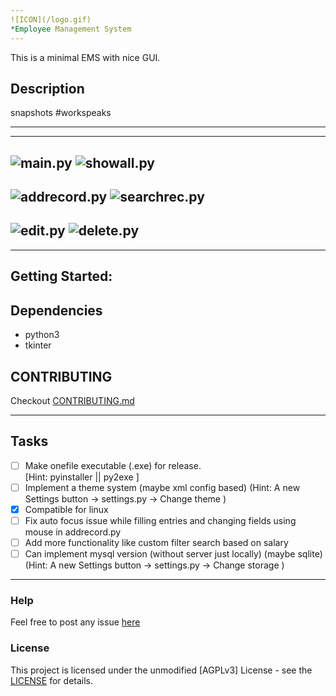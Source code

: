 ```yaml
---
![ICON](/logo.gif)
*Employee Management System
---
```


This is a minimal EMS with nice GUI.

## Description

snapshots #workspeaks

---
---
![main.py](/snapshots/main.png)
![showall.py](/snapshots/showall.png)
---
![addrecord.py](/snapshots/addrecord.png)
![searchrec.py](/snapshots/searchrec.png)
---
![edit.py](/snapshots/edit.png)
![delete.py](/snapshots/delete.png)
---
---

## Getting Started:


## Dependencies

* python3
* tkinter

## CONTRIBUTING
Checkout [CONTRIBUTING.md](/CONTRIBUTING.md)

---

## Tasks

- [ ] Make onefile executable (.exe) for release. <br> [Hint: pyinstaller || py2exe ]
- [ ] Implement a theme system (maybe xml config based) (Hint: A new Settings button -> settings.py -> Change theme )
- [x] Compatible for linux 
- [ ] Fix auto focus issue while filling entries and changing fields using mouse in addrecord.py
- [ ] Add more functionality like custom filter search based on salary
- [ ] Can implement mysql version (without server just locally) (maybe sqlite) (Hint: A new Settings button -> settings.py -> Change storage )

---

### Help

Feel free to post any issue [here](https://github.com/uti1man/ems/issues)

### License

This project is licensed under the unmodified [AGPLv3] License - see the [LICENSE](/LICENSE) for details.
